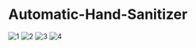 # Automatic-Hand-Sanitizer
![1](https://user-images.githubusercontent.com/84577788/119212890-f9b4a580-bad8-11eb-9a9d-10cf5d49f953.jpeg)
![2](https://user-images.githubusercontent.com/84577788/119213043-0be31380-bada-11eb-9f24-842d8627e20e.jpeg)
![3](https://user-images.githubusercontent.com/84577788/119213327-f0790800-badb-11eb-83d9-cf8e3e38bf13.jpeg)
![4](https://user-images.githubusercontent.com/84577788/119213387-4cdc2780-badc-11eb-9cb5-da159befd8b9.jpeg)
